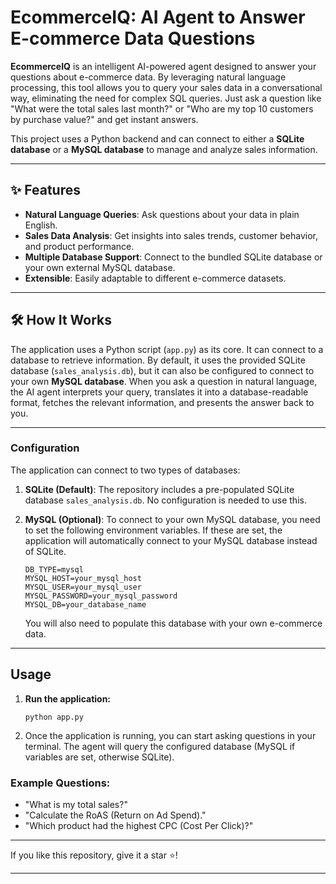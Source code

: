 # EcommerceIQ: AI Agent to Answer E-commerce Data Questions

**EcommerceIQ** is an intelligent AI-powered agent designed to answer your questions about e-commerce data. By leveraging natural language processing, this tool allows you to query your sales data in a conversational way, eliminating the need for complex SQL queries. Just ask a question like "What were the total sales last month?" or "Who are my top 10 customers by purchase value?" and get instant answers.

This project uses a Python backend and can connect to either a **SQLite database** or a **MySQL database** to manage and analyze sales information.

---

## ✨ Features

-   **Natural Language Queries**: Ask questions about your data in plain English.
-   **Sales Data Analysis**: Get insights into sales trends, customer behavior, and product performance.
-   **Multiple Database Support**: Connect to the bundled SQLite database or your own external MySQL database.
-   **Extensible**: Easily adaptable to different e-commerce datasets.

---

## 🛠️ How It Works

The application uses a Python script (`app.py`) as its core. It can connect to a database to retrieve information. By default, it uses the provided SQLite database (`sales_analysis.db`), but it can also be configured to connect to your own **MySQL database**. When you ask a question in natural language, the AI agent interprets your query, translates it into a database-readable format, fetches the relevant information, and presents the answer back to you.

---

### Configuration

The application can connect to two types of databases:

1.  **SQLite (Default)**: The repository includes a pre-populated SQLite database `sales_analysis.db`. No configuration is needed to use this.

2.  **MySQL (Optional)**: To connect to your own MySQL database, you need to set the following environment variables. If these are set, the application will automatically connect to your MySQL database instead of SQLite.

    ```
    DB_TYPE=mysql
    MYSQL_HOST=your_mysql_host
    MYSQL_USER=your_mysql_user
    MYSQL_PASSWORD=your_mysql_password
    MYSQL_DB=your_database_name
    ```
    
    You will also need to populate this database with your own e-commerce data.

---

## Usage

1.  **Run the application:**
    ```
    python app.py
    ```
2.  Once the application is running, you can start asking questions in your terminal. The agent will query the configured database (MySQL if variables are set, otherwise SQLite).

### Example Questions:
-   "What is my total sales?"
-   "Calculate the RoAS (Return on Ad Spend)."
-   "Which product had the highest CPC (Cost Per Click)?"

---

If you like this repository, give it a star ⭐!

---






